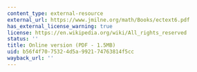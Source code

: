 ```yaml
---
content_type: external-resource
external_url: https://www.jmilne.org/math/Books/ectext6.pdf
has_external_license_warning: true
license: https://en.wikipedia.org/wiki/All_rights_reserved
status: ''
title: Online version (PDF - 1.5MB)
uid: b56f4f70-7532-4d5a-9921-74763814f5cc
wayback_url: ''
---
```

